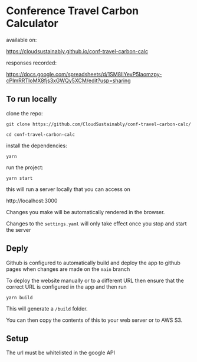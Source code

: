 # Conference Travel Carbon Calculator

available on:

https://cloudsustainably.github.io/conf-travel-carbon-calc

responses recorded:

https://docs.google.com/spreadsheets/d/1SM8IlYevP5Iaomzpy-cPImRRTIoMX8fjs3xGWQy5XCM/edit?usp=sharing

## To run locally

clone the repo:

`git clone https://github.com/CloudSustainably/conf-travel-carbon-calc/`

`cd conf-travel-carbon-calc`

install the dependencies:

`yarn`

run the project:

`yarn start`

this will run a server locally that you can access on 

http://localhost:3000

Changes you make will be automatically rendered in the browser.

Changes to the `settings.yaml` will only take effect once you stop and start the server

## Deply

Github is configured to automatically build and deploy the app to github pages when changes are made on the `main` branch

To deploy the website manually or to a different URL then ensure that the correct URL is configured in the app and then run

`yarn build`

This will generate a `/build` folder.

You can then copy the contents of this to your web server or to AWS S3.

## Setup

The url must be whitelisted in the google API
